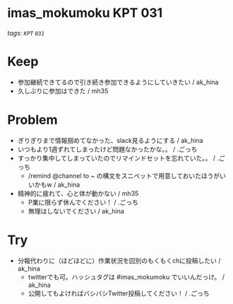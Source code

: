 # imas_mokumoku KPT 031

###### tags: `KPT` `031`

# Keep

- 参加継続できてるので引き続き参加できるようにしていきたい / ak_hina
- 久しぶりに参加はできた / mh35

# Problem

- ぎりぎりまで情報掴めてなかった、slack見るようにする / ak_hina
- いつもより1週ずれてしまったけど問題なかったかな。。 / .ごっち
- すっかり集中してしまっていたのでリマインドセットを忘れていた。。 / .ごっち
    - /remind @channel to ~ の構文をスニペットで用意しておいたほうがいいかもw / ak_hina
- 精神的に疲れて、心と体が動かない / mh35
    - P業に限らず休んでください！ / .ごっち
    - 無理はしないでください / ak_hina

# Try

- 分報代わりに（ほどほどに）作業状況を回別のもくもくchに投稿したい / ak_hina
    - twitterでも可。ハッシュタグは #imas_mokumoku でいいんだっけ。 / ak_hina
    - 公開してもよければバシバシTwitter投稿してください！ / .ごっち

